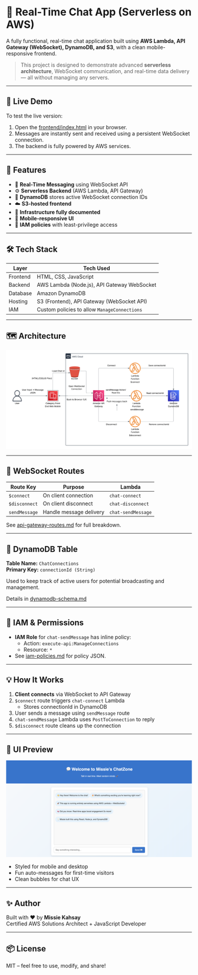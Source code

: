 # 💬 Real-Time Chat App (Serverless on AWS)

A fully functional, real-time chat application built using **AWS Lambda, API Gateway (WebSocket), DynamoDB, and S3**, with a clean mobile-responsive frontend.

> This project is designed to demonstrate advanced **serverless architecture**, WebSocket communication, and real-time data delivery — all without managing any servers.

---

## 🚀 Live Demo

To test the live version:

1. Open the [frontend/index.html](./frontend/index.html) in your browser.
2. Messages are instantly sent and received using a persistent WebSocket connection.
3. The backend is fully powered by AWS services.

---

## 🧠 Features

- 🔁 **Real-Time Messaging** using WebSocket API
- ⚙️ **Serverless Backend** (AWS Lambda, API Gateway)
- 💽 **DynamoDB** stores active WebSocket connection IDs
- ☁️ **S3-hosted frontend**
- 🧾 **Infrastructure fully documented**
- 📱 **Mobile-responsive UI**
- 🔐 **IAM policies** with least-privilege access

---

## 🛠️ Tech Stack

| Layer    | Tech Used                                    |
| -------- | -------------------------------------------- |
| Frontend | HTML, CSS, JavaScript                        |
| Backend  | AWS Lambda (Node.js), API Gateway WebSocket  |
| Database | Amazon DynamoDB                              |
| Hosting  | S3 (Frontend), API Gateway (WebSocket API)   |
| IAM      | Custom policies to allow `ManageConnections` |

---

## 🗺️ Architecture

![Architecture Diagram](./architecture-diagram.png)

---

## 🔌 WebSocket Routes

| Route Key     | Purpose                 | Lambda             |
| ------------- | ----------------------- | ------------------ |
| `$connect`    | On client connection    | `chat-connect`     |
| `$disconnect` | On client disconnect    | `chat-disconnect`  |
| `sendMessage` | Handle message delivery | `chat-sendMessage` |

See [api-gateway-routes.md](./api-gateway-routes.md) for full breakdown.

---

## 🧾 DynamoDB Table

**Table Name:** `ChatConnections`  
**Primary Key:** `connectionId (String)`

Used to keep track of active users for potential broadcasting and management.

Details in [dynamodb-schema.md](./dynamodb-schema.md)

---

## 🔐 IAM & Permissions

- **IAM Role** for `chat-sendMessage` has inline policy:
  - Action: `execute-api:ManageConnections`
  - Resource: `*`
- See [iam-policies.md](./iam-policies.md) for policy JSON.

---

## 💡 How It Works

1. **Client connects** via WebSocket to API Gateway
2. `$connect` route triggers `chat-connect` Lambda
   - Stores connectionId in DynamoDB
3. User sends a message using `sendMessage` route
4. `chat-sendMessage` Lambda uses `PostToConnection` to reply
5. `$disconnect` route cleans up the connection

---

## 📱 UI Preview

![UI Screenshot](./frontend/ui-preview.png) <!-- Optional image -->

- Styled for mobile and desktop
- Fun auto-messages for first-time visitors
- Clean bubbles for chat UX

---

## ✨ Author

Built with ❤️ by **Missie Kahsay**  
Certified AWS Solutions Architect + JavaScript Developer

---

## 📦 License

MIT – feel free to use, modify, and share!
